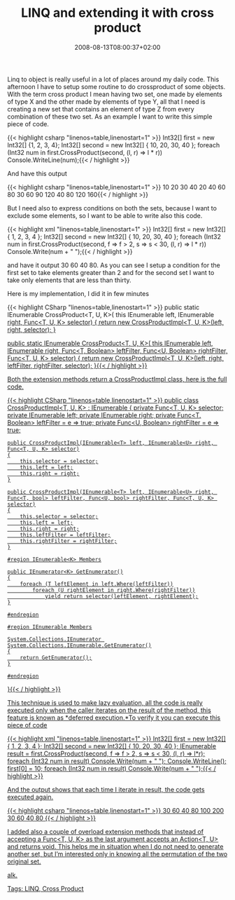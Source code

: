 ﻿---
title: "LINQ and extending it with cross product"
description: ""
date: 2008-08-13T08:00:37+02:00
draft: false
tags: [LINQ]
categories: [LINQ]
---
Linq to object is really useful in a lot of places around my daily code. This afternoon I have to setup some routine to do crossproduct of some objects. With the term cross product I mean having two set, one made by elements of type X and the other made by elements of type Y, all that I need is creating a new set that contains an element of type Z from every combination of these two set. As an example I want to write this simple piece of code.

{{< highlight csharp "linenos=table,linenostart=1" >}}
Int32[] first = new Int32[] {1, 2, 3, 4};
Int32[] second = new Int32[] { 10, 20, 30, 40 };
foreach (Int32 num in first.CrossProduct(second, (l, r) => l * r))
    Console.WriteLine(num);{{< / highlight >}}

<!-- Code inserted with Steve Dunn's Windows Live Writer Code Formatter Plugin.  http://dunnhq.com -->

And have this output

{{< highlight csharp "linenos=table,linenostart=1" >}}
10 20 30 40 20 40 60 80 30 60 90 120 40 80 120 160{{< / highlight >}}

<!-- Code inserted with Steve Dunn's Windows Live Writer Code Formatter Plugin.  http://dunnhq.com -->

But I need also to express conditions on both the sets, because I want to exclude some elements, so I want to be able to write also this code.

{{< highlight xml "linenos=table,linenostart=1" >}}
Int32[] first = new Int32[] { 1, 2, 3, 4 };
Int32[] second = new Int32[] { 10, 20, 30, 40 };
foreach (Int32 num in first.CrossProduct(second, f => f > 2, s => s < 30, (l, r) => l * r))
    Console.Write(num + " ");{{< / highlight >}}

<!-- Code inserted with Steve Dunn's Windows Live Writer Code Formatter Plugin.  http://dunnhq.com -->

and have it output 30 60 40 80. As you can see I setup a condition for the first set to take elements greater than 2 and for the second set I want to take only elements that are less than thirty.

Here is my implementation, I did it in few minutes

{{< highlight CSharp "linenos=table,linenostart=1" >}}
public static IEnumerable<K> CrossProduct<T, U, K>(
    this IEnumerable<T> left,
    IEnumerable<U> right,
    Func<T, U, K> selector)
{
    return new CrossProductImpl<T, U, K>(left, right, selector);
}

public static IEnumerable<K> CrossProduct<T, U, K>(
    this IEnumerable<T> left,
    IEnumerable<U> right,
    Func<T, Boolean> leftFilter,
    Func<U, Boolean> rightFilter,
    Func<T, U, K> selector)
{
    return new CrossProductImpl<T, U, K>(left, right, leftFilter, rightFilter, selector);
}{{< / highlight >}}

<!-- Code inserted with Steve Dunn's Windows Live Writer Code Formatter Plugin.  http://dunnhq.com -->

Both the extension methods return a CrossProductImpl class, here is the full code.

{{< highlight CSharp "linenos=table,linenostart=1" >}}
public class CrossProductImpl<T, U, K> : IEnumerable<K>
{
    private Func<T, U, K> selector;
    private IEnumerable<T> left;
    private IEnumerable<U> right;
    private Func<T, Boolean> leftFilter = e => true;
    private Func<U, Boolean> rightFilter = e => true;

    public CrossProductImpl(IEnumerable<T> left, IEnumerable<U> right, Func<T, U, K> selector)
    {
        this.selector = selector;
        this.left = left;
        this.right = right;
    }

    public CrossProductImpl(IEnumerable<T> left, IEnumerable<U> right, Func<T, bool> leftFilter, Func<U, bool> rightFilter, Func<T, U, K> selector)
    {
        this.selector = selector;
        this.left = left;
        this.right = right;
        this.leftFilter = leftFilter;
        this.rightFilter = rightFilter;
    }

    #region IEnumerable<K> Members

    public IEnumerator<K> GetEnumerator()
    {
        foreach (T leftElement in left.Where(leftFilter))
            foreach (U rightElement in right.Where(rightFilter))
                yield return selector(leftElement, rightElement);
    }

    #endregion

    #region IEnumerable Members

    System.Collections.IEnumerator System.Collections.IEnumerable.GetEnumerator()
    {
        return GetEnumerator();
    }

    #endregion
}{{< / highlight >}}

<!-- Code inserted with Steve Dunn's Windows Live Writer Code Formatter Plugin.  http://dunnhq.com -->

This technique is used to make lazy evaluation, all the code is really executed only when the caller iterates on the result of the method, this feature is known as *deferred execution.*To verify it you can execute this piece of code

{{< highlight xml "linenos=table,linenostart=1" >}}
Int32[] first = new Int32[] { 1, 2, 3, 4 };
Int32[] second = new Int32[] { 10, 20, 30, 40 };
IEnumerable<Int32> result = first.CrossProduct(second, f => f > 2, s => s < 30, (l, r) => l*r);
foreach (Int32 num in result)
    Console.Write(num + " ");
Console.WriteLine();
first[0] = 10;
foreach (Int32 num in result)
    Console.Write(num + " ");{{< / highlight >}}

<!-- Code inserted with Steve Dunn's Windows Live Writer Code Formatter Plugin.  http://dunnhq.com -->

And the output shows that each time I iterate in result, the code gets executed again.

{{< highlight csharp "linenos=table,linenostart=1" >}}
30 60 40 80 
100 200 30 60 40 80 {{< / highlight >}}

<!-- Code inserted with Steve Dunn's Windows Live Writer Code Formatter Plugin.  http://dunnhq.com -->

I added also a couple of overload extension methods that instead of accepting a Func&lt;T, U, K&gt; as the last argument accepts an Action&lt;T, U&gt; and returns void. This helps me in situation when I do not need to generate another set, but I’m interested only in knowing all the permutation of the two original set.

alk.

Tags: [LINQ, Cross Product](http://technorati.com/tag/LINQ,%20Cross%20Product)

<!--dotnetkickit-->

